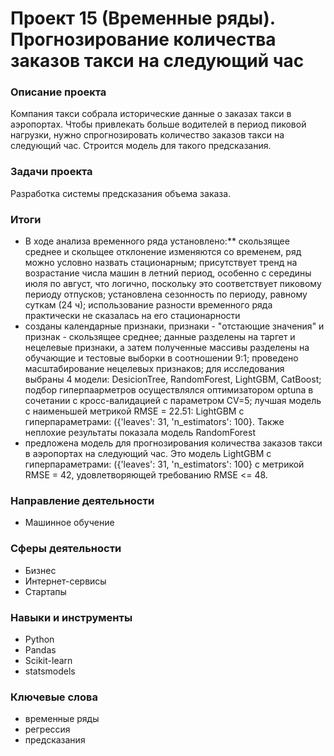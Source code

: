 # Проект 15 (Временные ряды). Прогнозирование количества заказов такси на следующий час

### Описание проекта

Компания такси собрала исторические данные о заказах такси в аэропортах. Чтобы привлекать больше водителей в период пиковой нагрузки, нужно спрогнозировать количество заказов такси на следующий час. Строится модель для такого предсказания.

### Задачи проекта

Разработка системы предсказания объема заказа.

### Итоги

- В ходе анализа временного ряда установлено:**
скользящее среднее и скольщее отклонение изменяются со временем, ряд можно условно назвать стационарным; присутствует тренд на возрастание числа машин в летний период, особенно с середины июля по август, что логично, поскольку это соответствует пиковому периоду отпусков; установлена сезонность по периоду, равному суткам (24 ч); использование разности временного ряда практически не сказалась на его стационарности
- созданы календарные признаки, признаки - "отстающие значения" и признак - скользящее среднее; данные разделены на таргет и нецелевые признаки, а затем полученные массивы разделены на обучающие и тестовые выборки в соотношении 9:1; проведено масштабирование нецелевых признаков; для исследования выбраны 4 модели: DesicionTree, RandomForest, LightGBM, CatBoost; подбор гиперпаарметров осуществлялся оптимизатором optuna в сочетании с кросс-валидацией с параметром CV=5; лучшая модель с наименьшей метрикой RMSE = 22.51: LightGBM с гиперпараметрами: ({'leaves': 31, 'n_estimators': 100}. Также неплохие результаты показала модель RandomForest
- предложена модель для прогнозирования количества заказов такси в аэропортах на следующий час. Это модель LightGBM с гиперпараметрами: ({'leaves': 31, 'n_estimators': 100} с метрикой RMSE = 42, удовлетворяющей требованию RMSE <= 48.

### Направление деятельности

- Машинное обучение

### Сферы деятельности

- Бизнес
- Интернет-сервисы
- Стартапы

### Навыки и инструменты

- Python
- Pandas
- Scikit-learn
- statsmodels

### Ключевые слова

- временные ряды
- регрессия
- предсказания



